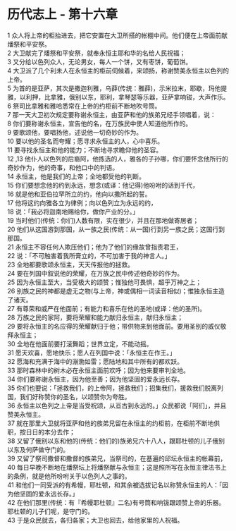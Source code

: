 # 历代志上 - 第十六章
  
 1 众人将上帝的柜抬进去，把它安置在大卫所搭的帐棚中间。他们便在上帝面前献燔祭和平安祭。  
 2 大卫献完了燔祭和平安祭，就奉永恒主耶和华的名给人民祝福；  
 3 又分给以色列众人，无论男女，每人一个饼，又有枣饼，葡萄饼。  
 4 大卫派了几个利未人在永恒主的柜前伺候着，来颂扬，称谢赞美永恒主以色列的上帝。  
 5 为首的是亚萨，其次是撒迦利雅，乌薛(传统：雅薛)，示米拉末，耶歇，玛他提雅，以利押，比拿雅，俄别以东，耶利，拿琴瑟等乐器，亚萨拿响钹，大声作乐。  
 6 祭司比拿雅和雅哈悉常在上帝的约柜前不断地吹号筒。  
 7 那一天大卫初次规定要称谢永恒主，由亚萨和他的族弟兄经手领唱着，说：  
 8 你们要称谢永恒主，宣告他的名，在万族民中使人知道他所作的。  
 9 要歌颂他，要唱扬他，述说他一切奇妙的作为。  
 10 要以他的圣名而夸耀；愿寻求永恒主的人，心中喜乐。  
 11 要寻找永恒主和他的能力；不断地寻求瞻仰他的圣容。  
 12 ,13 他仆人以色列的后裔阿，他拣选的人，雅各的子孙哪，你们要怀念他所行的奇妙作为，他的奇事，和他口中的判语。  
 14 永恒主，他是我们的上帝；全地都受他的判断。  
 15 你们要想念他的约到永远，想念(或译：他记得)他吩咐的话到千代，  
 16 就是他和亚伯拉罕所立的约，他向以撒所起的誓。  
 17 他将这约向雅各立为律例；向以色列立为永远的约，  
 18 说：「我必将迦南地赐给你，做你产业的分。」  
 19 当时他们(传统：你们)人数有限，实在很少，并且在那地做寄居者；  
 20 他们从这国游到那国，从一族之民(传统：从一国)行到另一族之民；这国行到那国。  
 21 永恒主不容任何人欺压他们；他为了他们的缘故曾指责君王，  
 22 说：「不可触害着我所膏立的，不可加害于我的神言人。」  
 23 全地都要歌颂永恒主，天天传报他的拯救。  
 24 要在列国中叙说他的荣耀，在万族之民中传述他奇妙的作为。  
 25 因为永恒主至大，当受极大的颂赞；惟独他可畏惧，超乎万神之上；  
 26 别族之民的神都是虚无之物(与上帝，神或偶相一词读音相似)；惟独永恒主造了诸天。  
 27 有尊荣和威严在他面前；有能力和喜乐在他的圣地(或译：他的圣所)。  
 28 万族之民的家阿，要将荣耀和能力献归永恒主，献归永恒主；  
 29 要将永恒主的名应得的荣耀献归于他；带供物来到他面前。要用圣别的威仪敬拜永恒主；  
 30 全地在他面前要打滚舞蹈；世界立定，不能动摇。  
 31 愿天欢喜，愿地快乐；愿人在列国中说：「永恒主在作王。」  
 32 愿海和充满于海中的漰渤如雷；愿陆地和其中所有的都欢跃。  
 33 那时森林中的树木必在永恒主面前欢呼；因为他来要审判全地。  
 34 你们要称谢永恒主，因为他至善；因为他坚固的爱永远长存。  
 35 你们也要说：「拯救我们，的上帝阿，拯救我们；招集我们，援救我们脱离列国，我们好称赞你的圣名，以颂赞你为夸胜。  
 36 永恒主以色列之上帝是当受祝颂，从亘古到永远的。」众民都说「阿们」，并且赞美永恒主。  
 37 就在那里大卫就将亚萨和他的族弟兄留在永恒主的约柜前，在柜前不断地供职，按日日的本分去作；  
 38 又留了俄别以东和他的(传统：他们的)族弟兄六十八人，跟耶杜顿的儿子俄别以东及何萨做守门的。  
 39 又留了祭司撒督和撒督的族弟兄，当祭司的，在基遍的邱坛永恒主的帐幕前，  
 40 每日早晚不断地在燔祭坛上将燔祭献与永恒主；这是照所写在永恒主律法书上的条例，就是他所吩咐关于以色列人之事的。  
 41 和他们一同受派的有希幔，耶杜顿，和其余被选拔记名以称赞永恒主的人：「因为他坚固的爱永远长存。」  
 42 在他们那里(传统：有『希幔耶杜顿』二名)有号筒和响钹跟颂赞上帝的乐器。耶杜顿的儿子们呢，是守门的。  
 43 于是众民就去，各归各家；大卫也回去，给他家里的人祝福。